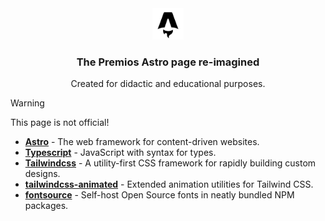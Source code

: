 <div align="center">
<img src="public/favicon.svg" height="50px" width="auto" /> 
<h3>
 The Premios Astro page re-imagined
</h3>
<p>Created for didactic and educational purposes.</p>
</div>

> [!WARNING]
> This page is not official! 

- [**Astro**](https://astro.build/) - The web framework for content-driven websites.
- [**Typescript**](https://www.typescriptlang.org/) - JavaScript with syntax for types.
- [**Tailwindcss**](https://tailwindcss.com/) - A utility-first CSS framework for rapidly building custom designs.
- [**tailwindcss-animated**](https://github.com/new-data-services/tailwindcss-animated) - Extended animation utilities for Tailwind CSS.
- [**fontsource**](https://fontsource.org/) - Self-host Open Source fonts in neatly bundled NPM packages.